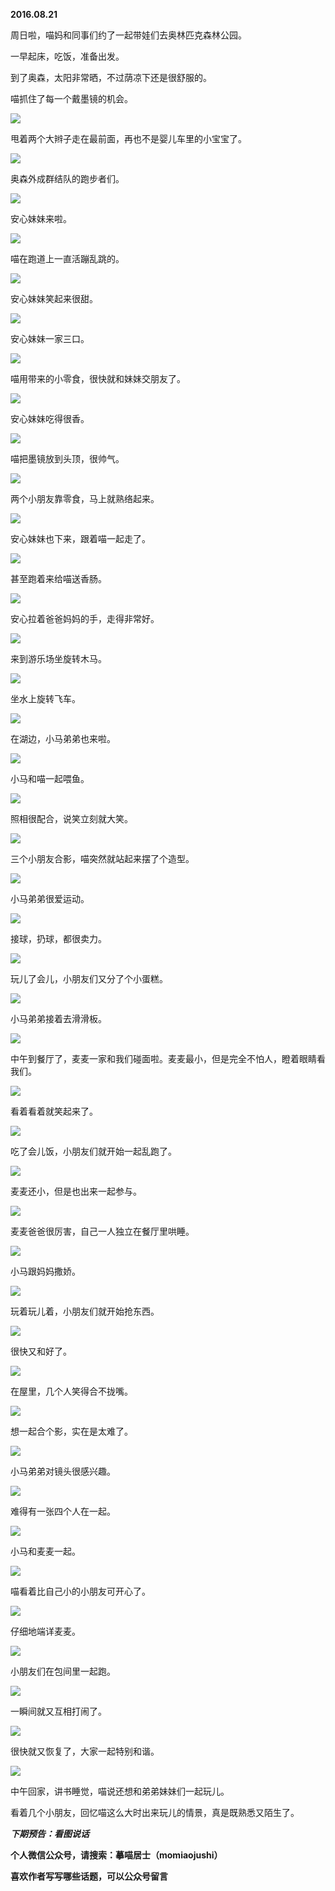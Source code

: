 
          
            
**2016.08.21**

周日啦，喵妈和同事们约了一起带娃们去奥林匹克森林公园。

一早起床，吃饭，准备出发。

到了奥森，太阳非常晒，不过荫凉下还是很舒服的。

喵抓住了每一个戴墨镜的机会。




![](img/51001-d62316073514726b.jpg)




甩着两个大辫子走在最前面，再也不是婴儿车里的小宝宝了。




![](img/51001-c37dde02b83ce34f.jpg)




奥森外成群结队的跑步者们。




![](img/51001-4a4793693623dd22.jpg)




安心妹妹来啦。




![](img/51001-b7215a711ba09cb1.jpg)




喵在跑道上一直活蹦乱跳的。




![](img/51001-eb9a476d58bce580.jpg)




安心妹妹笑起来很甜。




![](img/51001-495842d8277f41fd.jpg)




安心妹妹一家三口。




![](img/51001-47b77c06aae95b22.jpg)




喵用带来的小零食，很快就和妹妹交朋友了。




![](img/51001-bd79c2ac0ad760e9.jpg)




安心妹妹吃得很香。




![](img/51001-76dc66ea52e037f5.jpg)




喵把墨镜放到头顶，很帅气。




![](img/51001-4feede0bf248f97b.jpg)




两个小朋友靠零食，马上就熟络起来。




![](img/51001-4a053d157440888d.jpg)




安心妹妹也下来，跟着喵一起走了。




![](img/51001-30e52e3095a40249.jpg)




甚至跑着来给喵送香肠。




![](img/51001-a2841ed728b92a3f.jpg)




安心拉着爸爸妈妈的手，走得非常好。




![](img/51001-813117f5206ed503.jpg)




来到游乐场坐旋转木马。




![](img/51001-a8cb666403826108.jpg)




坐水上旋转飞车。




![](img/51001-8ccc810aa63a229c.jpg)




在湖边，小马弟弟也来啦。




![](img/51001-29a744e804211774.jpg)




小马和喵一起喂鱼。




![](img/51001-6077d47ea8f602d7.jpg)




照相很配合，说笑立刻就大笑。




![](img/51001-4edbfeab477df692.jpg)




三个小朋友合影，喵突然就站起来摆了个造型。




![](img/51001-a07d4b637a8fbf9e.jpg)




小马弟弟很爱运动。




![](img/51001-98cf6fd0af66ec8f.jpg)




接球，扔球，都很卖力。




![](img/51001-01619242254bcb00.jpg)




玩儿了会儿，小朋友们又分了个小蛋糕。




![](img/51001-e0daf0ce516f2e59.jpg)




小马弟弟接着去滑滑板。




![](img/51001-8a8a81269851921d.jpg)




中午到餐厅了，麦麦一家和我们碰面啦。麦麦最小，但是完全不怕人，瞪着眼睛看我们。




![](img/51001-53bf0e5a3516f960.jpg)




看着看着就笑起来了。




![](img/51001-6390b93f3d98f0ba.jpg)




吃了会儿饭，小朋友们就开始一起乱跑了。




![](img/51001-c9f17e83f556b350.jpg)




麦麦还小，但是也出来一起参与。




![](img/51001-61a2bfda8df9ae8b.jpg)




麦麦爸爸很厉害，自己一人独立在餐厅里哄睡。




![](img/51001-b8b163cbc905b3ab.jpg)




小马跟妈妈撒娇。




![](img/51001-dd2c171ce55c3076.jpg)




玩着玩儿着，小朋友们就开始抢东西。




![](img/51001-a53fdadbdf302bb8.jpg)




很快又和好了。




![](img/51001-ad75d32b0fe1f303.jpg)




在屋里，几个人笑得合不拢嘴。




![](img/51001-1279ed04387965d8.jpg)




想一起合个影，实在是太难了。




![](img/51001-7aeaf6c84506d049.jpg)




小马弟弟对镜头很感兴趣。




![](img/51001-9626dcf339b110f8.jpg)




难得有一张四个人在一起。




![](img/51001-88ace06d233d4855.jpg)




小马和麦麦一起。




![](img/51001-ed8dd1e0db4b6cd3.jpg)




喵看着比自己小的小朋友可开心了。




![](img/51001-98b47f77aa14f1eb.jpg)




仔细地端详麦麦。




![](img/51001-e542687666404d09.jpg)




小朋友们在包间里一起跑。




![](img/51001-ba0ec388640003d3.jpg)




一瞬间就又互相打闹了。




![](img/51001-f74b8179ed61199c.jpg)




很快就又恢复了，大家一起特别和谐。




![](img/51001-92541d0214c36870.jpg)




中午回家，讲书睡觉，喵说还想和弟弟妹妹们一起玩儿。

看着几个小朋友，回忆喵这么大时出来玩儿的情景，真是既熟悉又陌生了。


***下期预告：看图说话***


**个人微信公众号，请搜索：摹喵居士（momiaojushi）**

**喜欢作者写写哪些话题，可以公众号留言**

          
        